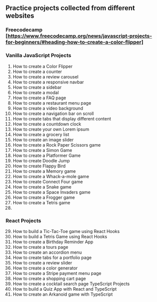 ## Practice projects collected from different websites

### Freecodecamp [https://www.freecodecamp.org/news/javascript-projects-for-beginners/#heading-how-to-create-a-color-flipper]

### Vanilla JavaScript Projects

1. How to create a Color Flipper
2. How to create a counter
3. How to create a review carousel
4. How to create a responsive navbar
5. How to create a sidebar
6. How to create a modal
7. How to create a FAQ page
8. How to create a restaurant menu page
9. How to create a video background
10. How to create a navigation bar on scroll
11. How to create tabs that display different content
12. How to create a countdown clock
13. How to create your own Lorem ipsum
14. How to create a grocery list
15. How to create an image slider
16. How to create a Rock Paper Scissors game
17. How to create a Simon Game
18. How to create a Platformer Game
19. How to create Doodle Jump
20. How to create Flappy Bird
21. How to create a Memory game
22. How to create a Whack-a-mole game
23. How to create Connect Four game
24. How to create a Snake game
25. How to create a Space Invaders game
26. How to create a Frogger game
27. How to create a Tetris game
28. 
###  React Projects
29. How to build a Tic-Tac-Toe game using React Hooks
30. How to build a Tetris Game using React Hooks
31. How to create a Birthday Reminder App
32. How to create a tours page
33. How to create an accordion menu
34. How to create tabs for a portfolio page
35. How to create a review slider
36. How to create a color generator
37. How to create a Stripe payment menu page
38. How to create a shopping cart page
39. How to create a cocktail search page
TypeScript Projects
40. How to build a Quiz App with React and TypeScript
41. How to create an Arkanoid game with TypeScript